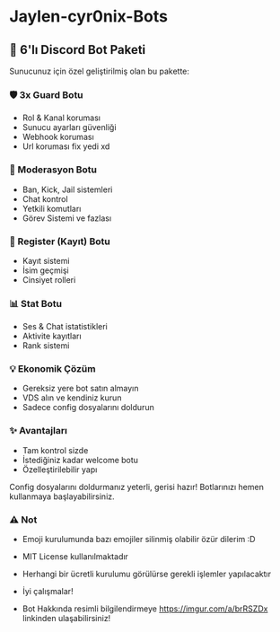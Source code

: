 # Jaylen-cyr0nix-Bots

## 🤖 6'lı Discord Bot Paketi

Sunucunuz için özel geliştirilmiş olan bu pakette:

### 🛡️ 3x Guard Botu
- Rol & Kanal koruması
- Sunucu ayarları güvenliği  
- Webhook koruması
- Url koruması fix yedi xd

### 👮 Moderasyon Botu
- Ban, Kick, Jail sistemleri
- Chat kontrol
- Yetkili komutları
- Görev Sistemi ve fazlası

### 📝 Register (Kayıt) Botu  
- Kayıt sistemi
- İsim geçmişi
- Cinsiyet rolleri

### 📊 Stat Botu
- Ses & Chat istatistikleri
- Aktivite kayıtları  
- Rank sistemi

### 💡 Ekonomik Çözüm
- Gereksiz yere bot satın almayın
- VDS alın ve kendiniz kurun
- Sadece config dosyalarını doldurun

### ✨ Avantajları
- Tam kontrol sizde
- İstediğiniz kadar welcome botu
- Özelleştirilebilir yapı

Config dosyalarını doldurmanız yeterli, gerisi hazır! Botlarınızı hemen kullanmaya başlayabilirsiniz.

### ⚠️ Not

- Emoji kurulumunda bazı emojiler silinmiş olabilir özür dilerim :D
- MIT License kullanılmaktadır
- Herhangi bir ücretli kurulumu görülürse gerekli işlemler yapılacaktır
- İyi çalışmalar!

- Bot Hakkında resimli bilgilendirmeye https://imgur.com/a/brRSZDx linkinden ulaşabilirsiniz!
